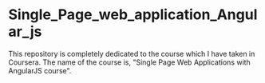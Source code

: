 # Single_Page_web_application_Angular_js
This repository is completely dedicated to the course which I have taken in Coursera. The name of the course is, "Single Page Web Applications with AngularJS course".
